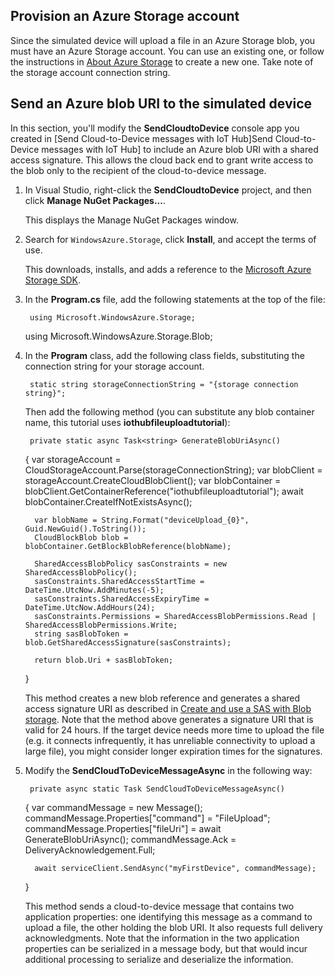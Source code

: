 ## Provision an Azure Storage account
Since the simulated device will upload a file in an Azure Storage blob, you must have an Azure Storage account. You can use an existing one, or follow the instructions in [About Azure Storage](https://azure.microsoft.com/en-us/documentation/articles/storage-create-storage-account/#create-a-storage-account) to create a new one. Take note of the storage account connection string.

## Send an Azure blob URI to the simulated device
In this section, you'll modify the **SendCloudtoDevice** console app you created in [Send Cloud-to-Device messages with IoT Hub]Send Cloud-to-Device messages with IoT Hub] to include an Azure blob URI with a shared access signature. This allows the cloud back end to grant write access to the blob only to the recipient of the cloud-to-device message.

1. In Visual Studio, right-click the **SendCloudtoDevice** project, and then click **Manage NuGet Packages...**. 

    This displays the Manage NuGet Packages window.

2. Search for `WindowsAzure.Storage`, click **Install**, and accept the terms of use. 

    This downloads, installs, and adds a reference to the [Microsoft Azure Storage SDK](https://www.nuget.org/packages/WindowsAzure.Storage/).

3. In the **Program.cs** file, add the following statements at the top of the file:

        using Microsoft.WindowsAzure.Storage;
     using Microsoft.WindowsAzure.Storage.Blob;
4. In the **Program** class, add the following class fields, substituting the connection string for your storage account.

        static string storageConnectionString = "{storage connection string}";

    Then add the following method (you can substitute any blob container name, this tutorial uses **iothubfileuploadtutorial**):

        private static async Task<string> GenerateBlobUriAsync()
     {
         var storageAccount = CloudStorageAccount.Parse(storageConnectionString);
         var blobClient = storageAccount.CreateCloudBlobClient();
         var blobContainer = blobClient.GetContainerReference("iothubfileuploadtutorial");
         await blobContainer.CreateIfNotExistsAsync();

         var blobName = String.Format("deviceUpload_{0}", Guid.NewGuid().ToString());
         CloudBlockBlob blob = blobContainer.GetBlockBlobReference(blobName);

         SharedAccessBlobPolicy sasConstraints = new SharedAccessBlobPolicy();
         sasConstraints.SharedAccessStartTime = DateTime.UtcNow.AddMinutes(-5);
         sasConstraints.SharedAccessExpiryTime = DateTime.UtcNow.AddHours(24);
         sasConstraints.Permissions = SharedAccessBlobPermissions.Read | SharedAccessBlobPermissions.Write;
         string sasBlobToken = blob.GetSharedAccessSignature(sasConstraints);

         return blob.Uri + sasBlobToken;
     }

    This method creates a new blob reference and generates a shared access signature URI as described in [Create and use a SAS with Blob storage](https://azure.microsoft.com/en-us/documentation/articles/storage-dotnet-shared-access-signature-part-2/). Note that the method above generates a signature URI that is valid for 24 hours. If the target device needs more time to upload the file (e.g. it connects infrequently, it has unreliable connectivity to upload a large file), you might consider longer expiration times for the signatures.

5. Modify the **SendCloudToDeviceMessageAsync** in the following way:

        private async static Task SendCloudToDeviceMessageAsync()
     {
         var commandMessage = new Message();
         commandMessage.Properties["command"] = "FileUpload";
         commandMessage.Properties["fileUri"] = await GenerateBlobUriAsync();
         commandMessage.Ack = DeliveryAcknowledgement.Full;

         await serviceClient.SendAsync("myFirstDevice", commandMessage);
     }

    This method sends a cloud-to-device message that contains two application properties: one identifying this message as a command to upload a file, the other holding the blob URI. It also requests full delivery acknowledgments. Note that the information in the two application properties can be serialized in a message body, but that would incur additional processing to serialize and deserialize the information.


<!-- Links -->

[About Azure Storage]: https://azure.microsoft.com/en-us/documentation/articles/storage-create-storage-account/#create-a-storage-account

[IoT Hub Developer Guide - C2D]: iot-hub-devguide.md#c2d
[Azure IoT - Service SDK NuGet package]: https://www.nuget.org/packages/Microsoft.Azure.Devices/
[Transient Fault Handling]: https://msdn.microsoft.com/en-us/library/hh680901(v=pandp.50).aspx
[Get started with IoT Hub]: iot-hub-csharp-csharp-getstarted.md

<!-- Images -->







